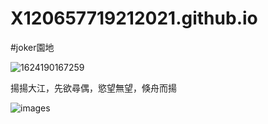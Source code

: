 # X120657719212021.github.io
#joker園地

![1624190167259](https://github.com/X120657719212021/X120657719212021.github.io/assets/174402496/64d69c69-aa34-43f9-bbc1-938f70dc3999)

揚揚大江，先欲尋偶，慾望無望，倏舟而揚

![images](https://github.com/X120657719212021/X120657719212021.github.io/assets/174402496/ece9aeab-242c-4e30-8926-0bf59106519f)
